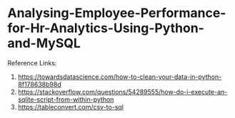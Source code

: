 # Analysing-Employee-Performance-for-Hr-Analytics-Using-Python-and-MySQL


Reference Links:
1. https://towardsdatascience.com/how-to-clean-your-data-in-python-8f178638b98d
2. https://stackoverflow.com/questions/54289555/how-do-i-execute-an-sqlite-script-from-within-python
3. https://tableconvert.com/csv-to-sql
